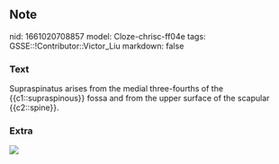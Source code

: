 ## Note
nid: 1661020708857
model: Cloze-chrisc-ff04e
tags: GSSE::!Contributor::Victor_Liu
markdown: false

### Text
Supraspinatus arises from the medial three-fourths of the {{c1::supraspinous}} fossa and from the upper surface of the scapular {{c2::spine}}.

### Extra
<img src="paste-5bf2ea9ebfee01b8de83f2e9238a6815c2922364.jpg">
